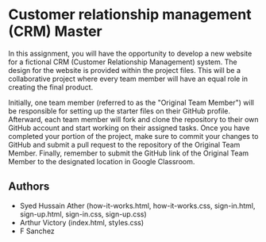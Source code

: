 # Customer relationship management (CRM) Master

In this assignment, you will have the opportunity to develop a new website for a fictional CRM (Customer Relationship Management) system. The design for the website is provided within the project files. This will be a collaborative project where every team member will have an equal role in creating the final product.

Initially, one team member (referred to as the "Original Team Member") will be responsible for setting up the starter files on their GitHub profile. Afterward, each team member will fork and clone the repository to their own GitHub account and start working on their assigned tasks. Once you have completed your portion of the project, make sure to commit your changes to GitHub and submit a pull request to the repository of the Original Team Member. Finally, remember to submit the GitHub link of the Original Team Member to the designated location in Google Classroom.

## Authors
* Syed Hussain Ather (how-it-works.html, how-it-works.css, sign-in.html, sign-up.html, sign-in.css, sign-up.css)
* Arthur Victory (index.html, styles.css) 
* F Sanchez

